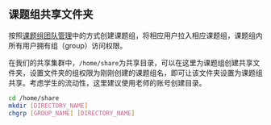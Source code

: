 ## 课题组共享文件夹

按照[课题组团队管理](../manual/project.md)中的方式创建课题组，将相应用户拉入相应课题组，课题组内所有用户拥有组（group）访问权限。

在我们的共享集群中，`/home/share`为共享目录，可以在这里为课题组创建共享文件夹，设置文件夹的组权限为刚刚创建的课题组名，即可让该文件夹设置为课题组共享。考虑学生的流动性，这里建议使用老师的账号创建目录。

```bash
cd /home/share
mkdir [DIRECTORY_NAME]
chgrp [GROUP_NAME] [DIRECTORY_NAME]
```